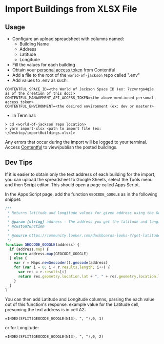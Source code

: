 # Import Buildings from XLSX File
## Usage
- Configure an upload spreadsheet with columns named:
    - Building Name
    - Address
    - Latitude
    - Longitude
- Fill the values for each building
- Obtain your [personal access token](https://app.contentful.com/account/profile/cma_tokens) from Contentful
- Add a file to the root of the `world-of-jackson` repo called ".env"
- Add values to .env as such:
```shell
CONTENTFUL_SPACE_ID=<the World of Jackson Space ID (ex: 7zzvnrgo4q2e as of the creation of this doc)>
CONTENTFUL_MANAGEMENT_API_ACCESS_TOKEN=<the above-mentioned personal access token>
CONTENTFUL_ENVIRONMENT=<the desired environment (ex: dev or master)>
```
- In Terminal:
```shell
> cd <world-of-jackson repo location>
> yarn import-xlsx <path to import file (ex: ~/Desktop/importBuildings.xlsx)>
```
Any errors that occur during the import will be logged to your terminal.
Access [Contentful](https://app.contentful.com/) to view/publish the posted buildings.

## Dev Tips
If it is easier to obtain only the text address of each building for the import, you can upload the spreadsheet to Google Sheets, select the Tools menu and then Script editor. This should open a page called Apps Script.

In the Apps Script page, add the function `GEOCODE_GOOGLE` as in the following snippet:
```javascript
/**
 * Returns latitude and longitude values for given address using the Google Maps Geocoder.
 *
 * @param {string} address - The address you get the latitude and longitude for.
 * @customfunction
 * 
 * @source https://community.looker.com/dashboards-looks-7/get-latitude-longitude-for-any-location-through-google-sheets-and-plot-these-in-looker-5402
 */
function GEOCODE_GOOGLE(address) {
  if (address.map) {
    return address.map(GEOCODE_GOOGLE)
  } else {
    var r = Maps.newGeocoder().geocode(address)
    for (var i = 0; i < r.results.length; i++) {
      var res = r.results[i]
      return res.geometry.location.lat + ", " + res.geometry.location.lng
    }
  }
}
```

You can then add Latitude and Longitude columns, parsing the each value out of this function's response.
example value for the Latitude cell, presuming the text address is in cell A2:

`=INDEX(SPLIT(GEOCODE_GOOGLE(N13), ", "),0, 1)`

or for Longitude:

`=INDEX(SPLIT(GEOCODE_GOOGLE(N13), ", "),0, 2)`